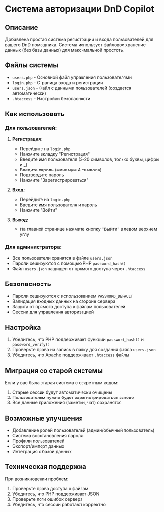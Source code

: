# Система авторизации DnD Copilot

## Описание

Добавлена простая система регистрации и входа пользователей для вашего DnD помощника. Система использует файловое хранение данных (без базы данных) для максимальной простоты.

## Файлы системы

- `users.php` - Основной файл управления пользователями
- `login.php` - Страница входа и регистрации
- `users.json` - Файл с данными пользователей (создается автоматически)
- `.htaccess` - Настройки безопасности

## Как использовать

### Для пользователей:

1. **Регистрация:**
   - Перейдите на `login.php`
   - Нажмите вкладку "Регистрация"
   - Введите имя пользователя (3-20 символов, только буквы, цифры и _)
   - Введите пароль (минимум 4 символа)
   - Подтвердите пароль
   - Нажмите "Зарегистрироваться"

2. **Вход:**
   - Перейдите на `login.php`
   - Введите имя пользователя и пароль
   - Нажмите "Войти"

3. **Выход:**
   - На главной странице нажмите кнопку "Выйти" в левом верхнем углу

### Для администратора:

- Все пользователи хранятся в файле `users.json`
- Пароли хешируются с помощью PHP `password_hash()`
- Файл `users.json` защищен от прямого доступа через `.htaccess`

## Безопасность

- Пароли хешируются с использованием `PASSWORD_DEFAULT`
- Валидация входных данных на стороне сервера
- Защита от прямого доступа к файлам пользователей
- Сессии для управления авторизацией

## Настройка

1. Убедитесь, что PHP поддерживает функции `password_hash()` и `password_verify()`
2. Проверьте права на запись в папку для создания файла `users.json`
3. Убедитесь, что Apache поддерживает `.htaccess` файлы

## Миграция со старой системы

Если у вас была старая система с секретным кодом:
1. Старые сессии будут автоматически очищены
2. Пользователям нужно будет зарегистрироваться заново
3. Все данные приложения (заметки, чат) сохранятся

## Возможные улучшения

- Добавление ролей пользователей (админ/обычный пользователь)
- Система восстановления пароля
- Профили пользователей
- Экспорт/импорт данных
- Интеграция с базой данных

## Техническая поддержка

При возникновении проблем:
1. Проверьте права доступа к файлам
2. Убедитесь, что PHP поддерживает JSON
3. Проверьте логи ошибок сервера
4. Убедитесь, что сессии работают корректно
